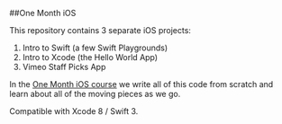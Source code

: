 ##One Month iOS

This repository contains 3 separate iOS projects:

1. Intro to Swift (a few Swift Playgrounds)
2. Intro to Xcode (the Hello World App)
3. Vimeo Staff Picks App

In the [One Month iOS course](https://onemonth.com/courses/ios) we write all of this code from scratch and learn about all of the moving pieces as we go. 

Compatible with Xcode 8 / Swift 3.

